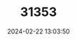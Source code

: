 ---
title: "31353"
category: "Eurycorymbus cavaleriei"
draft: false
date: 2024-02-22 13:03:50
languages:
  Chinese: ["Sanhuamu"]
---